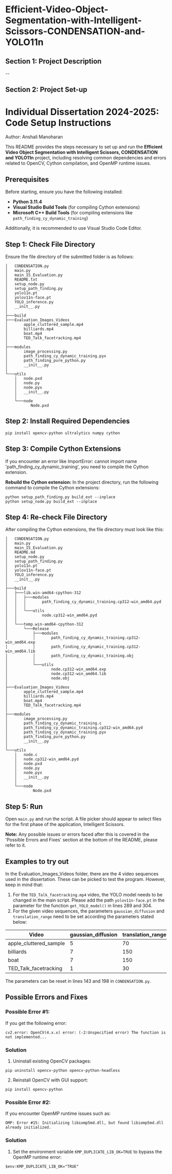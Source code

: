 # Efficient-Video-Object-Segmentation-with-Intelligent-Scissors-CONDENSATION-and-YOLO11n
## Section 1: Project Description


--
## Section 2: Project Set-up
# Individual Dissertation 2024-2025: Code Setup Instructions

Author: Anshali Manoharan

This README provides the steps necessary to set up and run the **Efficient Video Object Segmentation with Intelligent Scissors, CONDENSATION and YOLO11n** project, including resolving common dependencies and errors related to OpenCV, Cython compilation, and OpenMP runtime issues.

## **Prerequisites**

Before starting, ensure you have the following installed:

- **Python 3.11.4**
- **Visual Studio Build Tools** (for compiling Cython extensions)
- **Microsoft C++ Build Tools** (for compiling extensions like `path_finding_cy_dynamic_training`)

Additionally, it is recommended to use Visual Studio Code Editor.

## **Step 1: Check File Directory**

Ensure the file directory of the submitted folder is as follows:
```
│   CONDENSATION.py
│   main.py
│   main_IS_Evaluation.py        
│   README.txt
│   setup_node.py
│   setup_path_finding.py        
│   yolo11n.pt
│   yolov11n-face.pt
│   YOLO_inference.py
│   __init__.py
│   
├───build
├───Evaluation_Images_Videos     
│       apple_cluttered_sample.mp4
│       billiards.mp4
│       boat.mp4
│       TED_Talk_facetracking.mp4
│
├───modules
│       image_processing.py
│       path_finding_cy_dynamic_training.pyx
│       path_finding_pure_python.py
│       __init__.py
│
└───utils
    │   node.pxd
    │   node.py
    │   node.pyx
    │   __init__.py
    │
    └───node
           Node.pxd

```
## **Step 2: Install Required Dependencies**
```
pip install opencv-python ultralytics numpy cython
```

## **Step 3: Compile Cython Extensions**

If you encounter an error like ImportError: cannot import name 'path_finding_cy_dynamic_training', you need to compile the Cython extension.

**Rebuild the Cython extension:** In the project directory, run the following command to compile the Cython extensions:
```
python setup_path_finding.py build_ext --inplace
python setup_node.py build_ext --inplace
```
## **Step 4: Re-check File Directory**

After compiling the Cython extensions, the file directory must look like this:

```
│   CONDENSATION.py
│   main.py
│   main_IS_Evaluation.py
│   README.md
│   setup_node.py
│   setup_path_finding.py
│   yolo11n.pt
│   yolov11n-face.pt
│   YOLO_inference.py
│   __init__.py
│
├───build
│   ├───lib.win-amd64-cpython-312
│   │   ├───modules
│   │   │       path_finding_cy_dynamic_training.cp312-win_amd64.pyd
│   │   │
│   │   └───utils
│   │           node.cp312-win_amd64.pyd
│   │
│   └───temp.win-amd64-cpython-312
│       └───Release
│           ├───modules
│           │       path_finding_cy_dynamic_training.cp312-win_amd64.exp
│           │       path_finding_cy_dynamic_training.cp312-win_amd64.lib
│           │       path_finding_cy_dynamic_training.obj
│           │
│           └───utils
│                   node.cp312-win_amd64.exp
│                   node.cp312-win_amd64.lib
│                   node.obj
│
├───Evaluation_Images_Videos
│       apple_cluttered_sample.mp4
│       billiards.mp4
│       boat.mp4
│       TED_Talk_facetracking.mp4
│
├───modules
│       image_processing.py
│       path_finding_cy_dynamic_training.c
│       path_finding_cy_dynamic_training.cp312-win_amd64.pyd
│       path_finding_cy_dynamic_training.pyx
│       path_finding_pure_python.py
│       __init__.py
│
└───utils
    │   node.c
    │   node.cp312-win_amd64.pyd
    │   node.pxd
    │   node.py
    │   node.pyx
    │   __init__.py
    │
    └───node
            Node.pxd
```
## **Step 5: Run**

Open `main.py` and run the script. A file picker should appear to select files for the first phase of the application, Intelligent Scissors.

**Note:** Any possible issues or errors faced after this is covered in the 'Possible Errors and Fixes' section at the bottom of the README, please refer to it.

## **Examples to try out**

In the Evaluation_Images_Videos folder, there are the 4 video sequences used in the dissertation. These can be picked to test the program. However, keep in mind that:
1. For the `TED_Talk_facetracking.mp4` video, the YOLO model needs to be changed in the main script. Please add the path `yolov11n-face.pt` in the parameter for the function `get_YOLO_model()` in lines 289 and 304.
2. For the given video sequences, the parameters `gaussian_diffusion` and `translation_range` need to be set according the parameters stated below:

| Video | gaussian_diffusion | translation_range |
|----------|----------|----------|
| apple_cluttered_sample   | 5  | 70  |
| billiards   | 7  | 150  |
| boat    | 7  | 150  |
| TED_Talk_facetracking    | 1  | 30  |

The parameters can be reset in lines 143 and 198 in `CONDENSATION.py`.

## **Possible Errors and Fixes**

### **Possible Error #1:**

If you get the following error:
```
cv2.error: OpenCV(4.x.x) error: (-2:Unspecified error) The function is not implemented...
```
### Solution
1. Uninstall existing OpenCV packages:
```
pip uninstall opencv-python opencv-python-headless
```

2. Reinstall OpenCV with GUI support:
```
pip install opencv-python
```

### **Possible Error #2:**

If you encounter OpenMP runtime issues such as:
```
OMP: Error #15: Initializing libiomp5md.dll, but found libiomp5md.dll already initialized.
```
### Solution
1. Set the environment variable `KMP_DUPLICATE_LIB_OK=TRUE` to bypass the OpenMP runtime error:
```
$env:KMP_DUPLICATE_LIB_OK="TRUE"
```
